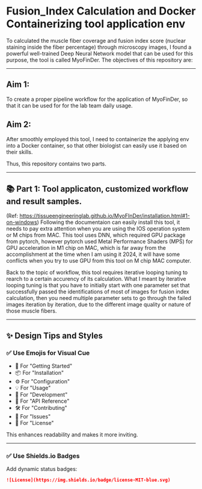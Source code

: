 # Fusion_Index Calculation and Docker Containerizing tool application env
To calculated the muscle fiber coverage and fusion index score (nuclear staining inside the fiber percentage) through microscopy images, I found a powerful well-trained Deep Neural Network model that can be used for this purpose, the tool is called MyoFinDer. The objectives of this repository are:   



---

## Aim 1:
To create a proper pipeline workflow for the application of MyoFinDer, so that it can be used for for the lab team daily usage.

## Aim 2:
After smoothly employed this tool, I need to containerize the applying env into a Docker container, so that other biologist can easily use it based on their skills.

Thus, this repository contains two parts.

---

## 📚 Part 1: Tool applicaton, customized workflow and result samples.
(Ref: https://tissueengineeringlab.github.io/MyoFInDer/installation.html#1-on-windows)
Following the documentaion can easily install this tool, it needs to pay extra attention when you are using the IOS operation system or M chips from MAC. This tool uses DNN, which required GPU package from pytorch, however pytorch used Metal Performance Shaders (MPS) for GPU acceleration in M1 chip on MAC, which is far away from the accomplishment at the time when I am using it 2024, it will have some conflicts when you try to use GPU from this tool on M chip MAC computer.  

Back to the topic of workflow, this tool requires iterative looping tuning to rearch to a certain accurency of its calculation. What I meant by iterative looping tuning is that you have to initially start with one parameter set that successfully passed the identifications of most of images for fusion index calculation, then you need multiple parameter sets to go through the failed images iteration by iteration, due to the different image quality or nature of those muscle fibers.  





---

## ✨ **Design Tips and Styles**

### ✅ Use Emojis for Visual Cue

- 📝 For "Getting Started"
- 📦 For "Installation"
- ⚙️ For "Configuration"
- 💡 For "Usage"
- 🔧 For "Development"
- 📄 For "API Reference"
- 🛠 For "Contributing"
- 🐛 For "Issues"
- 📜 For "License"

This enhances readability and makes it more inviting.

---

### ✅ Use Shields.io Badges

Add dynamic status badges:

```markdown
![License](https://img.shields.io/badge/license-MIT-blue.svg)
